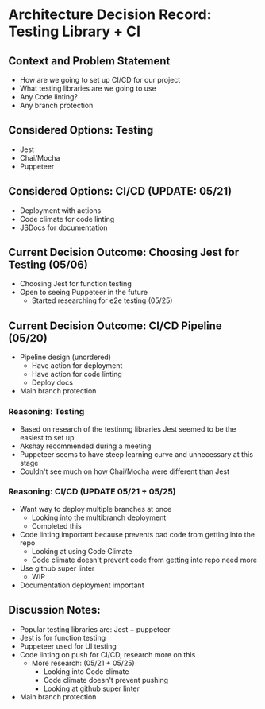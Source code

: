 # Architecture Decision Record: Testing Library + CI 

## Context and Problem Statement

- How are we going to set up CI/CD for our project
- What testing libraries are we going to use
- Any Code linting?
- Any branch protection

## Considered Options: Testing

* Jest
* Chai/Mocha
* Puppeteer

## Considered Options: CI/CD (UPDATE: 05/21)

* Deployment with actions
* Code climate for code linting
* JSDocs for documentation

## Current Decision Outcome: Choosing Jest for Testing (05/06)

- Choosing Jest for function testing
- Open to seeing Puppeteer in the future
	- Started researching for e2e testing (05/25)

## Current Decision Outcome: CI/CD Pipeline (05/20)

- Pipeline design (unordered)
	- Have action for deployment
	- Have action for code linting
	- Deploy docs
- Main branch protection

### Reasoning: Testing

- Based on research of the testinmg libraries Jest seemed to be the easiest to set up
- Akshay recommended during a meeting
- Puppeteer seems to have steep learning curve and unnecessary at this stage
- Couldn't see much on how Chai/Mocha were different than Jest

### Reasoning: CI/CD (UPDATE 05/21 + 05/25)

- Want way to deploy multiple branches at once
	- Looking into the multibranch deployment
	- Completed this
- Code linting important because prevents bad code from getting into the repo
	- Looking at using Code Climate
	- Code climate doesn't prevent code from getting into repo need more
- Use github super linter
	- WIP
- Documentation deployment important

## Discussion Notes:

* Popular testing libraries are: Jest + puppeteer
* Jest is for function testing
* Puppeteer used for UI testing
* Code linting on push for CI/CD, research more on this
	- More research: (05/21 + 05/25)
		- Looking into Code climate
		- Code climate doesn't prevent pushing
		- Looking at github super linter
* Main branch protection

